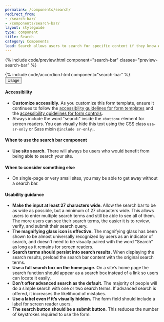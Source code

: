 ```yaml
---
permalink: /components/search/
redirect_from:
- /search-bar/
- /components/search-bar/
layout: styleguide
type: component
title: Search
category: Components
lead: Search allows users to search for specific content if they know what search terms to use or can’t find desired content in the main navigation
---
```


{% include code/preview.html component="search-bar" classes="preview-search-bar" %}
<section class="site-component-section">
  {% include code/accordion.html component="search-bar" %}
  <div class="usa-accordion usa-accordion--bordered site-accordion-docs">
    <button class="usa-button-unstyled usa-accordion__button"
        aria-expanded="true" aria-controls="search-bar-docs">
      Usage
    </button>
    <div id="search-bar-docs" aria-hidden="false" class="usa-accordion__content site-component-usage">
      <h4 class="usa-heading">Accessibility</h4>
      <ul class="usa-content-list">
        <li><strong>Customize accessibly.</strong> As you customize this form template, ensure it continues to follow the <a href="{{ site.baseurl }}/form-templates/">accessibility guidelines for form templates</a> and the <a href="{{ site.baseurl }}/form-controls/">accessibility guidelines for form controls</a>.</li>
        <li>Always include the word "search" inside the <code>&lt;button&gt;</code> element for screen readers. You can visually hide this text using the CSS class <code>usa-sr-only</code> or Sass mixin <code>@include sr-only;</code>.</li>
      </ul>
      <h4>When to use the search bar component</h4>
      <ul class="usa-content-list">
        <li><strong>Use site search.</strong> There will always be users who  would benefit from being able to search your site.</li>
      </ul>
      <h4>When to consider something else</h4>
      <ul class="usa-content-list">
        <li>On single-page or very small sites, you may be able to get away without a search bar.</li>
      </ul>
      <h4>Usability guidance</h4>
      <ul class="usa-content-list">
        <li><strong>Make the input at least 27 characters wide.</strong> Allow the search bar to be as wide as possible, but a minimum of 27 characters wide. This allows users to enter multiple search terms and still be able to see all of them. The more users can see their search terms, the easier it is to review, verify, and submit their search query.</li>
        <li><strong>The magnifying glass icon is effective.</strong> The magnifying glass has been shown to be almost universally recognized by users as an indicator of search, and doesn’t need to be visually paired with the word "Search" as long as it remains for screen readers.</li>
        <li><strong>Search terms should persist into search results.</strong> When displaying the search results, preload the search bar content with the original search terms.</li>
        <li><strong>Use a full search box on the home page.</strong> On a site’s home page the search function should appear as a search box instead of a link so users can locate it easily.</li>
        <li><strong>Don’t offer advanced search as the default.</strong> The majority of people will do a simple search with one or two search terms. If advanced search is offered, it increases the likelihood of mistakes.</li>
        <li><strong>Use a label even if it’s visually hidden.</strong> The form field should include a label for screen reader users.</li>
        <li><strong>The search button should be a submit button.</strong> This reduces the number of keystrokes required to use the form.</li>
      </ul>
    </div>
  </div>
</section>
